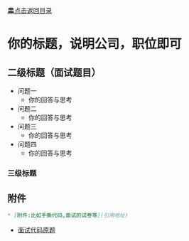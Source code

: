 [:classical_building:点击返回目录](README.md)
# 你的标题，说明公司，职位即可

<!-- 以下随意发挥 -->
## 二级标题（面试题目）
* 问题一
  * 你的回答与思考
* 问题二
  * 你的回答与思考
* 问题三
  * 你的回答与思考
* 问题四
  * 你的回答与思考
### 三级标题

<!-- 以上随意发挥 -->
## 附件
```md
* [附件:比如手撕代码,面试的试卷等](引用地址)
```
* [面试代码原题](./code/template_code.py)
